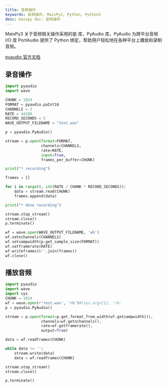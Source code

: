 ```yaml
---
title: 音频操作
keywords: 音频操作, MaixPy3, Python, Python3
desc: maixpy doc: 音频操作
---
```


MaixPy3 关于音频相关操作采用的是 库，PyAudio 库，PyAudio 为跨平台音频 I/O 库 PortAudio 提供了 Python 绑定，帮助用户轻松地在各种平台上播放和录制音频。

[pyaudio 官方文档](http://people.csail.mit.edu/hubert/pyaudio/docs/)

## 录音操作

```python
import pyaudio
import wave

CHUNK = 1024
FORMAT = pyaudio.paInt16
CHANNELS = 2
RATE = 44100
RECORD_SECONDS = 5
WAVE_OUTPUT_FILENAME = "test.wav"

p = pyaudio.PyAudio()

stream = p.open(format=FORMAT,
                channels=CHANNELS,
                rate=RATE,
                input=True,
                frames_per_buffer=CHUNK)

print("* recording")

frames = []

for i in range(0, int(RATE / CHUNK * RECORD_SECONDS)):
    data = stream.read(CHUNK)
    frames.append(data)

print("* done recording")

stream.stop_stream()
stream.close()
p.terminate()

wf = wave.open(WAVE_OUTPUT_FILENAME, 'wb')
wf.setnchannels(CHANNELS)
wf.setsampwidth(p.get_sample_size(FORMAT))
wf.setframerate(RATE)
wf.writeframes(b''.join(frames))
wf.close()
```

## 播放音频

```python
import pyaudio
import wave
import sys
CHUNK = 1024
wf = wave.open(r'test.wav', 'rb')#(sys.argv[1], 'rb'
p = pyaudio.PyAudio()

stream = p.open(format=p.get_format_from_width(wf.getsampwidth()),
                channels=wf.getnchannels(),
                rate=wf.getframerate(),
                output=True)

data = wf.readframes(CHUNK)

while data != '':
    stream.write(data)
    data = wf.readframes(CHUNK)

stream.stop_stream()
stream.close()

p.terminate()
```
